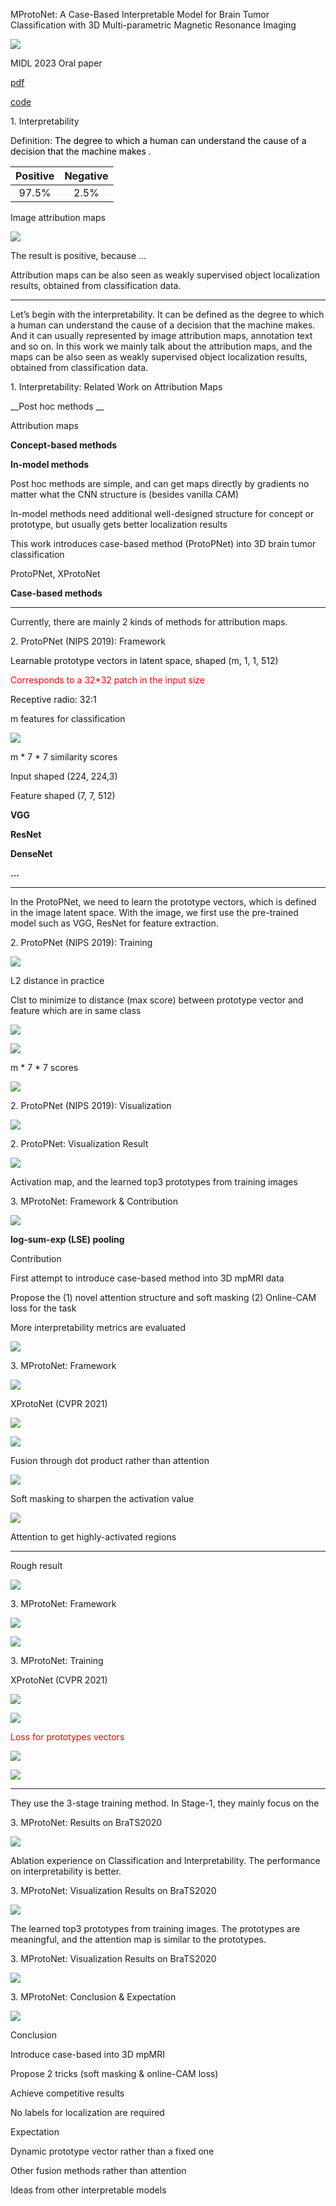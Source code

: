 MProtoNet: A Case\-Based Interpretable Model for Brain Tumor Classification with 3D Multi\-parametric Magnetic Resonance Imaging

![](img/JC_MProtoNet0.png)

MIDL 2023 Oral paper

[pdf](https://arxiv.org/abs/2304.06258)

[code](https://github.com/aywi/mprotonet)

1\. Interpretability

Definition:  <span style="color:#000000">The degree to which a human can understand the cause of a decision that the machine makes</span> \.

| Positive | Negative |
| :-: | :-: |
| 97.5% | 2.5% |

Image attribution maps

![](img/JC_MProtoNet1.png)

The result is positive\, because …

Attribution maps can be also seen as weakly supervised object localization results\, obtained from classification data\.

---

Let’s begin with the interpretability. It can be defined as the degree to which a human can understand the cause of a decision that the machine makes. And it can usually represented by image attribution maps, annotation text and so on. In this work we mainly talk about the attribution maps, and the maps can be also seen as weakly supervised object localization results, obtained from classification data.

1\. Interpretability: Related Work on Attribution Maps

__Post hoc methods __

Attribution maps

__Concept\-based methods__

__In\-model methods__

Post hoc methods are simple\, and can get maps directly by gradients no matter what the CNN structure is \(besides vanilla CAM\)

In\-model methods need additional well\-designed structure for concept or prototype\, but usually gets better localization results

This work introduces case\-based method \(ProtoPNet\) into 3D brain tumor classification

ProtoPNet\, XProtoNet

__Case\-based methods__

---

Currently, there are mainly 2 kinds of methods for attribution maps. 

2\. ProtoPNet \(NIPS 2019\): Framework

<span style="color:#121212">Learnable prototype vectors in </span>  <span style="color:#121212">latent</span>  <span style="color:#121212"> space\, shaped \(m\, 1\, 1\, 512\)</span>

<span style="color:#FF0000">Corresponds to a 32\*32 patch in the input size</span>

<span style="color:#121212">Receptive radio: 32:1</span>

m features for classification

![](img/5CJC_MProtoNet2.png)

m \* 7 \* 7 similarity scores

Input shaped \(224\, 224\,3\)

Feature shaped \(7\, 7\, 512\)

__VGG__

__ResNet__

__DenseNet__

__…__

---

In the ProtoPNet, we need to learn the prototype vectors, which is defined in the image latent space. With the image, we first use the pre-trained model such as VGG, ResNet for feature extraction.

2\. ProtoPNet \(NIPS 2019\): Training

![](img/5CJC_MProtoNet3.png)

L2 distance in practice

Clst to minimize to distance \(max score\) between prototype vector and feature which are in same class

![](img/5CJC_MProtoNet4.png)

![](img/5CJC_MProtoNet5.png)

m \* 7 \* 7 scores

![](img/5CJC_MProtoNet6.png)

2\. ProtoPNet \(NIPS 2019\): Visualization

![](img/5CJC_MProtoNet7.png)

2\. ProtoPNet: Visualization Result

![](img/5CJC_MProtoNet8.png)

Activation map\, and the learned top3 prototypes from training images

3\. MProtoNet: Framework & Contribution

![](img/5CJC_MProtoNet9.png)

__log\-sum\-exp \(LSE\) pooling__

Contribution

First attempt to introduce case\-based method into 3D mpMRI data

Propose the \(1\) novel attention structure and soft masking \(2\) Online\-CAM loss for the task

More interpretability metrics are evaluated

![](img/5CJC_MProtoNet10.png)

3\. MProtoNet: Framework

![](img/5CJC_MProtoNet11.png)

XProtoNet \(CVPR 2021\)

![](img/5CJC_MProtoNet12.png)

![](img/5CJC_MProtoNet13.png)

Fusion through dot product rather than attention

![](img/5CJC_MProtoNet14.png)

Soft masking                                                 to sharpen the activation value

![](img/5CJC_MProtoNet15.png)

Attention                                                               to get highly\-activated regions

---

Rough result


![](img/5CJC_MProtoNet16.png)

3\. MProtoNet: Framework

![](img/5CJC_MProtoNet17.png)

![](img/5CJC_MProtoNet18.png)

3\. MProtoNet: Training

XProtoNet \(CVPR 2021\)

![](img/5CJC_MProtoNet19.png)

![](img/5CJC_MProtoNet20.png)

<span style="color:#FF0000">Loss for prototypes vectors</span>

![](img/5CJC_MProtoNet21.png)

![](img/5CJC_MProtoNet22.png)

---

They use the 3-stage training method. In Stage-1, they mainly focus on the 

3\. MProtoNet: Results on BraTS2020

![](img/5CJC_MProtoNet23.png)

Ablation experience on Classification and Interpretability\. The performance on interpretability is better\.

3\. MProtoNet: Visualization Results on BraTS2020

![](img/5CJC_MProtoNet24.png)

The learned top3 prototypes from training images\. The prototypes are meaningful\, and the attention map is similar to the prototypes\.

3\. MProtoNet: Visualization Results on BraTS2020

![](img/5CJC_MProtoNet25.png)

3\. MProtoNet: Conclusion & Expectation

![](img/5CJC_MProtoNet26.png)

Conclusion

Introduce case\-based into 3D mpMRI

Propose 2 tricks \(soft masking & online\-CAM loss\)

Achieve competitive results

No labels for localization are required

Expectation

Dynamic prototype vector rather than a fixed one

Other fusion methods rather than attention

Ideas from other interpretable models

